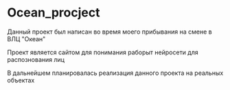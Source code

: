 # Ocean_procject
Данный проект был написан во время моего прибывания на смене в ВЛЦ "Океан"

Проект является сайтом для понимания раборыт нейросети для распознования лиц

В дальнейшем планировалась реализация данного проекта на реальных объектах 
